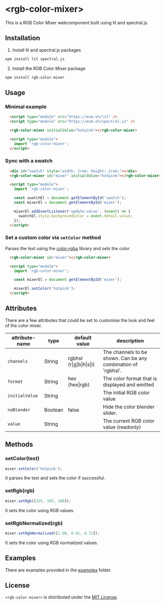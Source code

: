 # \<rgb-color-mixer>

This is a RGB Color Mixer webcomponent built using lit and spectral.js.

## Installation

1. Install lit and spectral.js packages

```bash
npm install lit spectral.js
```

2. Install the RGB Color Mixer package

```bash
npm install rgb-color-mixer
```

## Usage

### Minimal example

```html
  <script type="module" src="https://esm.sh/lit" />
  <script type="module" src="https://esm.sh/spectral.js" />

  <rgb-color-mixer initialValue="hotpink"></rgb-color-mixer>

  <script type="module">
    import 'rgb-color-mixer';
  </script>
```

### Sync with a swatch

```html
  <div id="swatch" style="width: 2rem; height: 2rem;"></div>
  <rgb-color-mixer id="mixer" initialValue="hotpink"></rgb-color-mixer>

  <script type="module">
    import 'rgb-color-mixer';

    const swatchEl = document.getElementById('swatch');
    const mixerEl = document.getElementById('mixer');

    mixerEl.addEventListener('update:value', (event) => {
      swatchEl.style.backgroundColor = event.detail.value;
    });
  </script>
```

### Set a custom color via `setColor` method

Parses the text using the [color-rgba](https://github.com/colorjs/color-rgba#readme) library and sets the color.

```html
  <rgb-color-mixer id="mixer"></rgb-color-mixer>

  <script type="module">
    import 'rgb-color-mixer';

    const mixerEl = document.getElementById('mixer');

    mixerEl.setColor('hotpink');
  </script>
```

## Attributes

There are a few attributes that could be set to customise the look and feel of the color mixer.

attribute-name         | type    | default value                   | description
--------------         | ----    | -------------                   | -----------
`channels`             | String  | rgbhsl (r\|g\|b\|h\|s\|l)       | The channels to be shown. Can be any combination of 'rgbhsl'.
`format`               | String  | hex (hex\|rgb)                  | The color format that is displayed and emitted
`initialValue`         | String  |                                 | The initial RGB color value
`noBlender`            | Boolean | false                           | Hide the color blender slider.
`value`                | String  |                                 | The current RGB color value (readonly)

## Methods

### setColor(text)
```javascript
mixer.setColor('hotpink');
```

It parses the text and sets the color if successful.

### setRgb(rgb)

```javascript
mixer.setRgb([255, 105, 180]);
```
It sets the color using RGB values.

### setRgbNormalized(rgb)
```javascript
mixer.setRgbNormalized([1.00, 0.41, 0.71]);
```
It sets the color using RGB normalized values.

## Examples

There are examples provided in the [examples](./examples) folder.

## License

`<rgb-color-mixer>` is distributed under the [MIT License](./LICENSE).
